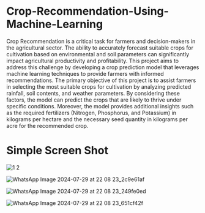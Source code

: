 # Crop-Recommendation-Using-Machine-Learning
Crop Recommendation is a critical task for farmers and decision-makers in the 
agricultural sector. The ability to accurately forecast suitable crops for cultivation based 
on environmental and soil parameters can significantly impact agricultural productivity 
and profitability. This project aims to address this challenge by developing a crop 
prediction model that leverages machine learning techniques to provide farmers with 
informed recommendations. 
The primary objective of this project is to assist farmers in selecting the most suitable 
crops for cultivation by analyzing predicted rainfall, soil contents, and weather 
parameters. By considering these factors, the model can predict the crops that are likely 
to thrive under specific conditions. Moreover, the model provides additional insights 
such as the required fertilizers (Nitrogen, Phosphorus, and Potassium) in kilograms per 
hectare and the necessary seed quantity in kilograms per acre for the recommended 
crop. 

# Simple Screen Shot
![1 2](https://github.com/user-attachments/assets/114f1107-ad9a-48ff-a23a-1366d3905e8d)

![WhatsApp Image 2024-07-29 at 22 08 23_2c9e61af](https://github.com/user-attachments/assets/28e3b0a5-a7c5-483d-960a-7b6f137728eb)

![WhatsApp Image 2024-07-29 at 22 08 23_249fe0ed](https://github.com/user-attachments/assets/a8f971bb-d4c9-4708-a307-6661873ea818)

![WhatsApp Image 2024-07-29 at 22 08 23_651cf42f](https://github.com/user-attachments/assets/03105817-00bc-4bdb-a3db-3286ba0f4745)
